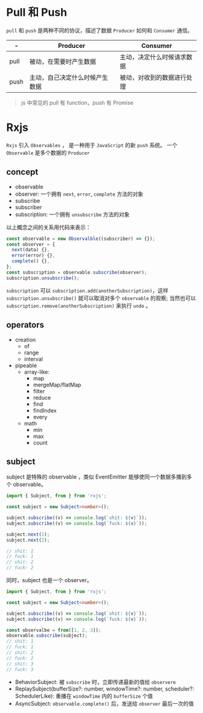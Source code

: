 # Pull 和 Push

`pull` 和 `push` 是两种不同的协议，描述了数据 `Producer` 如何和 `Consumer` 通信。

| -    | Producer                       | Consumer                   |
| ---- | ------------------------------ | -------------------------- |
| pull | 被动，在需要时产生数据         | 主动，决定什么时候请求数据 |
| push | 主动，自己决定什么时候产生数据 | 被动，对收到的数据进行处理 |

> js 中常见的 pull 有 function，push 有 Promise

# Rxjs

`Rxjs` 引入 `Observables` ， 是一种用于 `JavaScript` 的新 `push` 系统。 一个 `Observable` 是多个数据的 `Producer`

## concept

- observable
- observer: 一个拥有 `next`, `error`, `complete` 方法的对象
- subscribe
- subscriber
- subscription: 一个拥有 `unsubscribe` 方法的对象

以上概念之间的关系用代码来表示：

```js
const observable = new Observalble((subscriber) => {});
const observer = {
  next(data) {},
  error(error) {},
  complete() {},
};
const subscription = observable.subscribe(observer);
subscription.unsubscribe();
```

`subscription` 可以 `subscription.add(anotherSubscription)`，这样 `subscription.unsubscribe()` 就可以取消对多个 `observable` 的观察; 当然也可以 `subscription.remove(anotherSubscription)` 来执行 `undo` 。

## operators

- creation
  - of
  - range
  - interval
- pipeable
  - array-like:
    - map
    - mergeMap/flatMap
    - filter
    - reduce
    - find
    - findIndex
    - every
  - math
    - min
    - max
    - count

## subject

subject 是特殊的 observable ，类似 EventEmitter 能够使同一个数据多播到多个 observable。

```ts
import { Subject, from } from 'rxjs';

const subject = new Subject<number>();

subject.subscribe((v) => console.log(`shit: ${v}`));
subject.subscribe((v) => console.log(`fuck: ${v}`));

subject.next(1);
subject.next(2);

// shit: 1
// fuck: 1
// shit: 2
// fuck: 2
```

同时，subject 也是一个 observer。

```ts
import { Subject, from } from 'rxjs';

const subject = new Subject<number>();

subject.subscribe((v) => console.log(`shit: ${v}`));
subject.subscribe((v) => console.log(`fuck: ${v}`));

const observalbe = from([1, 2, 3]);
observable.subscribe(subject);
// shit: 1
// fuck: 1
// shit: 2
// fuck: 2
// shit: 3
// fuck: 3
```

- BehaviorSubject: 被 `subscribe` 时，立即传递最新的值给 `observere`
- ReplaySubject(bufferSize?: number, windowTime?: number, scheduler?: SchedulerLike): 重播在 `windowTime` 内的 `bufferSize` 个值
- AsyncSubject: `observable.complete()` 后，发送给 `observer` 最后一次的值
